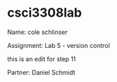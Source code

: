 # csci3308lab


Name: cole schlinser

Assignment: Lab 5 - version control


this is an edit for step 11


Partner: Daniel Schmidt
